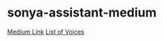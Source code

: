 # sonya-assistant-medium

[Medium Link](https://javascript.plainenglish.io/create-a-complete-ai-assistant-in-100-lines-of-javascript-a80a40a8dfa9)
[List of Voices](https://jsbin.com/donazuhapa/edit?html,css,js,console,output)

